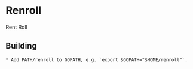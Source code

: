 # Renroll
Rent Roll

## Building
    * Add PATH/renroll to GOPATH, e.g. `export $GOPATH="$HOME/renroll"`.
